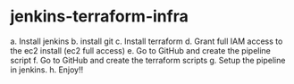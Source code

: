 # jenkins-terraform-infra

a. Install jenkins
b. install git
c. Install terraform
d. Grant full IAM access to the ec2 install (ec2 full access)
e. Go to GitHub and create the pipeline script
f. Go to GitHub and create the terraform scripts
g. Setup the pipeline in jenkins.
h. Enjoy!!
